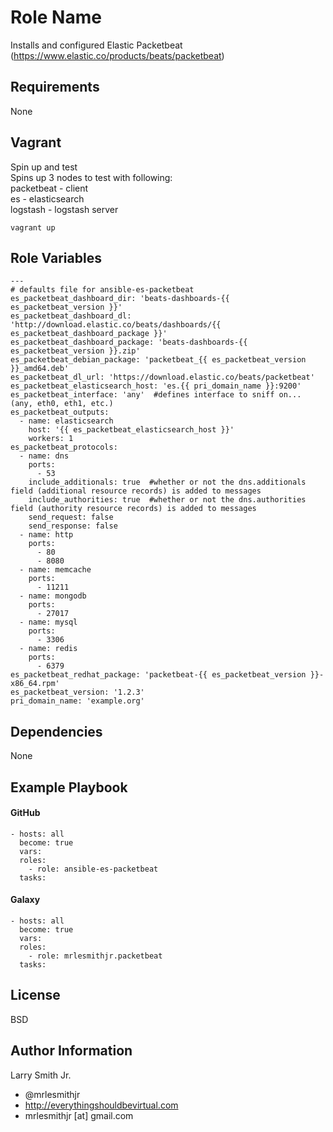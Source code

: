 Role Name
=========

Installs and configured Elastic Packetbeat (https://www.elastic.co/products/beats/packetbeat)

Requirements
------------

None

Vagrant
-------
Spin up and test  
Spins up 3 nodes to test with following:  
packetbeat  - client  
es  - elasticsearch  
logstash  - logstash server  
````
vagrant up
````

Role Variables
--------------

````
---
# defaults file for ansible-es-packetbeat
es_packetbeat_dashboard_dir: 'beats-dashboards-{{ es_packetbeat_version }}'
es_packetbeat_dashboard_dl: 'http://download.elastic.co/beats/dashboards/{{ es_packetbeat_dashboard_package }}'
es_packetbeat_dashboard_package: 'beats-dashboards-{{ es_packetbeat_version }}.zip'
es_packetbeat_debian_package: 'packetbeat_{{ es_packetbeat_version }}_amd64.deb'
es_packetbeat_dl_url: 'https://download.elastic.co/beats/packetbeat'
es_packetbeat_elasticsearch_host: 'es.{{ pri_domain_name }}:9200'
es_packetbeat_interface: 'any'  #defines interface to sniff on... (any, eth0, eth1, etc.)
es_packetbeat_outputs:
  - name: elasticsearch
    host: '{{ es_packetbeat_elasticsearch_host }}'
    workers: 1
es_packetbeat_protocols:
  - name: dns
    ports:
      - 53
    include_additionals: true  #whether or not the dns.additionals field (additional resource records) is added to messages
    include_authorities: true  #whether or not the dns.authorities field (authority resource records) is added to messages
    send_request: false
    send_response: false
  - name: http
    ports:
      - 80
      - 8080
  - name: memcache
    ports:
      - 11211
  - name: mongodb
    ports:
      - 27017
  - name: mysql
    ports:
      - 3306
  - name: redis
    ports:
      - 6379
es_packetbeat_redhat_package: 'packetbeat-{{ es_packetbeat_version }}-x86_64.rpm'
es_packetbeat_version: '1.2.3'
pri_domain_name: 'example.org'
````

Dependencies
------------

None

Example Playbook
----------------

#### GitHub
````
- hosts: all
  become: true
  vars:
  roles:
    - role: ansible-es-packetbeat
  tasks:
````
#### Galaxy
````
- hosts: all
  become: true
  vars:
  roles:
    - role: mrlesmithjr.packetbeat
  tasks:
````

License
-------

BSD

Author Information
------------------

Larry Smith Jr.
- @mrlesmithjr
- http://everythingshouldbevirtual.com
- mrlesmithjr [at] gmail.com

